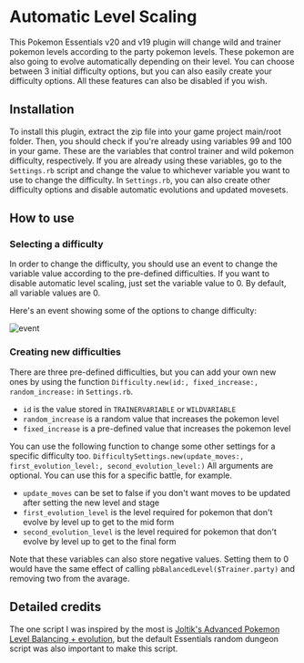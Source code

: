 # Automatic Level Scaling

This Pokemon Essentials v20 and v19 plugin will change wild and trainer pokemon levels according to the party pokemon levels. These pokemon are also going to evolve automatically depending on their level. You can choose between 3 initial difficulty options, but you can also easily create your difficulty options. All these features can also be disabled if you wish.

## Installation

To install this plugin, extract the zip file into your game project main/root folder.
Then, you should check if you're already using variables 99 and 100 in your game. These are the variables that control trainer and wild pokemon difficulty, respectively.
If you are already using these variables, go to the `Settings.rb` script and change the value to whichever variable you want to use to change the difficulty.
In `Settings.rb`, you can also create other difficulty options and disable automatic evolutions and updated movesets.

## How to use

### Selecting a difficulty

In order to change the difficulty, you should use an event to change the variable value according to the pre-defined difficulties. If you want to disable automatic level scaling, just set the variable value to 0. By default, all variable values are 0.

Here's an event showing some of the options to change difficulty:

![event](https://user-images.githubusercontent.com/64505839/168475608-3907a7fa-f401-4aec-a05d-8d1a9ffe41b6.png)

### Creating new difficulties

There are three pre-defined difficulties, but you can add your own new ones by using the function `Difficulty.new(id:, fixed_increase:, random_increase:` in `Settings.rb`.

* `id` is the value stored in `TRAINERVARIABLE` or `WILDVARIABLE`
* `random_increase` is a random value that increases the pokemon level
* `fixed_increase` is a pre-defined value that increases the pokemon level

You can use the following function to change some other settings for a specific difficulty too.
`DifficultySettings.new(update_moves:, first_evolution_level:, second_evolution_level:)`
All arguments are optional. You can use this for a specific battle, for example.

* `update_moves` can be set to false if you don't want moves to be updated after setting the new level and stage
* `first_evolution_level` is the level required for pokemon that don't evolve by level up to get to the mid form
* `second_evolution_level` is the level required for pokemon that don't evolve by level up to get to the final form

Note that these variables can also store negative values. Setting them to 0 would have the same effect of calling `pbBalancedLevel($Trainer.party)` and removing two from the avarage.

## Detailed credits

The one script I was inspired by the most is [Joltik's Advanced Pokemon Level Balancing + evolution](https://www.pokecommunity.com/showthread.php?t=409828), but the default Essentials random dungeon script was also important to make this script.
